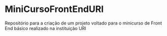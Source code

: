 # MiniCursoFrontEndURI
Repositório para a criação de um projeto voltado para o minicurso de Front End básico realizado na instituição URI
